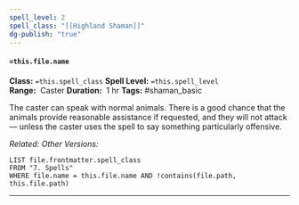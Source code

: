 ```yaml
---
spell_level: 2
spell_class: "[[Highland Shaman]]"
dg-publish: "true"
---
```


#### `=this.file.name`

**Class:** `=this.spell_class`
**Spell Level:** `=this.spell_level`  
**Range:**  Caster
**Duration:**  1 hr
**Tags:** #shaman_basic 

The caster can speak with normal animals. There is a good chance that the animals provide reasonable assistance if requested, and they will not attack — unless the caster uses the spell to say something particularly offensive.

*Related:* 
*Other Versions:*
```dataview
LIST file.frontmatter.spell_class
FROM "7. Spells"
WHERE file.name = this.file.name AND !contains(file.path, this.file.path)
```
___

